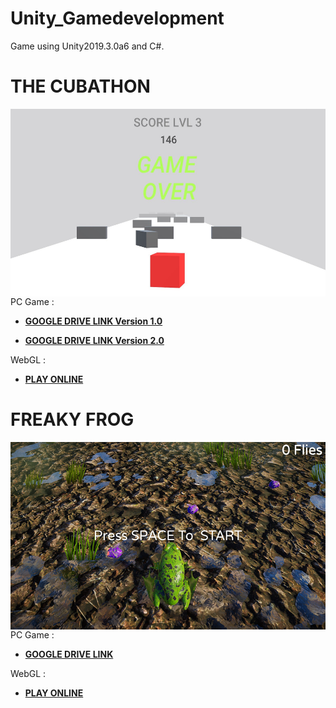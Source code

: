 # Unity_Gamedevelopment
Game using Unity2019.3.0a6 and C#.

# THE CUBATHON
<img align="right" width="520" height="300" src="https://github.com/smrnjeet222/Unity_Gamedevelopment/blob/master/MYGAME.png">

PC Game :
- [**GOOGLE DRIVE LINK Version 1.0**](https://drive.google.com/open?id=1VW87uo1MKU7ecXNskTrQN3Ib4Z8D3yh-)<br>

- [**GOOGLE DRIVE LINK Version 2.0**](https://drive.google.com/open?id=13s4ASWFxMCe7FBKpst0AqASL4EcWFBnW)<br>

WebGL : 
- [**PLAY ONLINE**](https://smrnjeet-22.itch.io/the-cube)<br>


# FREAKY FROG
<img align="right" width="520" height="300" src="https://github.com/smrnjeet222/Unity_Gamedevelopment/blob/master/FreakyFrog/best.png">

PC Game :
- [**GOOGLE DRIVE LINK**](https://drive.google.com/open?id=1d-E0UP9H9B0ZxXIw4FfnM9XhdHPhkUc5)<br>


WebGL : 
- [**PLAY ONLINE**](https://smrnjeet-22.itch.io/freaky-frog)<br>






